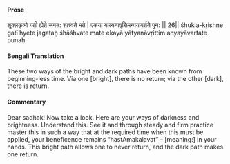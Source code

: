 #### Prose 

शुक्लकृष्णे गती ह्येते जगत: शाश्वते मते |
एकया यात्यनावृत्तिमन्ययावर्तते पुन: || 26||
śhukla-kṛiṣhṇe gatī hyete jagataḥ śhāśhvate mate
ekayā yātyanāvṛittim anyayāvartate punaḥ

 #### Bengali Translation 

These two ways of the bright and dark paths have been known from beginning-less time. Via one [bright], there is no return; via the other [dark], there is return.

 #### Commentary 

Dear sadhak! Now take a look. Here are your ways of darkness and brightness. Understand this. See it and through steady and firm practice master this in such a way that at the required time when this must be applied, your beneficence remains “hastAmakalavat” – [meaning:] in your hands. This bright path allows one to never return, and the dark path makes one return.